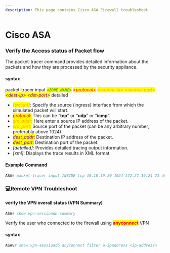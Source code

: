 ```yaml
---
description: This page contains Cisco ASA Firewall troubleshoot
---
```


# Cisco ASA

### Verify the Access status of Packet flow

The packet-tracer command provides detailed information about the packets and how they are processed by the security appliance.

#### syntax

packet-tracer input _<mark style="color:green;">`<ZONE_NAME>`</mark>  <mark style="color:red;">\<protocol></mark>  <mark style="color:orange;">\<source-ip> \<source-port></mark>  <mark style="color:purple;">\<dest-ip> \<dst-port></mark>_ detailed

* _<mark style="color:orange;">\[src\_int]</mark>_: Specify the source (ingress) interface from which the simulated packet will start.
* _<mark style="color:red;">protocol</mark>_<mark style="color:red;">:</mark> This can be “**tcp**” or “**udp**” or “**icmp**“.
* _<mark style="color:orange;">src\_addr</mark>_<mark style="color:orange;">:</mark> Here enter a source IP address of the packet.
* _<mark style="color:orange;">src\_port</mark>_<mark style="color:orange;">:</mark> Source port of the packet (can be any arbitrary number, preferably above 1024).
* _<mark style="color:purple;">dest\_addr</mark>_<mark style="color:purple;">:</mark> Destination IP address of the packet.
* _<mark style="color:purple;">dest\_port</mark>_<mark style="color:purple;">:</mark> Destination port of the packet.
* _\[detailed]_: Provides detailed tracing output information.
* _\[xml]_: Displays the trace results in XML format.

#### Example Command

```powershell
ASA# packet-tracer input INSIDE tcp 10.18.19.20 1024 172.27.19.24 23 detailed
```

### :computer:Remote VPN Troubleshoot

#### verify the VPN overall status (VPN Summary)

```powershell
ASA# show vpn-sessiondb summary
```

Verify the user who connected to the firewall using <mark style="color:red;">**anyconnect**</mark> VPN

#### syntax

```powershell
ASAv# show vpn-sessiondb anyconnect filter a-ipaddress <ip-address>
```
